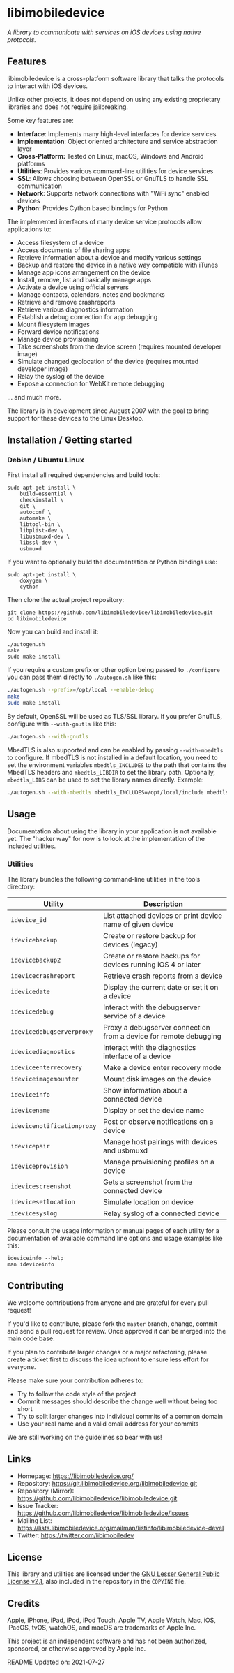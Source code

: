 # libimobiledevice

*A library to communicate with services on iOS devices using native protocols.*

## Features

libimobiledevice is a cross-platform software library that talks the protocols
to interact with iOS devices.

Unlike other projects, it does not depend on using any existing proprietary
libraries and does not require jailbreaking.

Some key features are:

- **Interface**: Implements many high-level interfaces for device services
- **Implementation**: Object oriented architecture and service abstraction layer
- **Cross-Platform:** Tested on Linux, macOS, Windows and Android platforms
- **Utilities**: Provides various command-line utilities for device services
- **SSL**: Allows choosing between OpenSSL or GnuTLS to handle SSL communication
- **Network**: Supports network connections with "WiFi sync" enabled devices
- **Python:** Provides Cython based bindings for Python

The implemented interfaces of many device service protocols allow applications
to:

* Access filesystem of a device
* Access documents of file sharing apps
* Retrieve information about a device and modify various settings
* Backup and restore the device in a native way compatible with iTunes
* Manage app icons arrangement on the device
* Install, remove, list and basically manage apps
* Activate a device using official servers
* Manage contacts, calendars, notes and bookmarks
* Retrieve and remove crashreports
* Retrieve various diagnostics information
* Establish a debug connection for app debugging
* Mount filesystem images
* Forward device notifications
* Manage device provisioning
* Take screenshots from the device screen (requires mounted developer image)
* Simulate changed geolocation of the device (requires mounted developer image)
* Relay the syslog of the device
* Expose a connection for WebKit remote debugging

... and much more.

The library is in development since August 2007 with the goal to bring support
for these devices to the Linux Desktop.

## Installation / Getting started

### Debian / Ubuntu Linux

First install all required dependencies and build tools:
```shell
sudo apt-get install \
	build-essential \
	checkinstall \
	git \
	autoconf \
	automake \
	libtool-bin \
	libplist-dev \
	libusbmuxd-dev \
	libssl-dev \
	usbmuxd
```

If you want to optionally build the documentation or Python bindings use:
```shell
sudo apt-get install \
	doxygen \
	cython
```

Then clone the actual project repository:
```shell
git clone https://github.com/libimobiledevice/libimobiledevice.git
cd libimobiledevice
```

Now you can build and install it:
```shell
./autogen.sh
make
sudo make install
```

If you require a custom prefix or other option being passed to `./configure`
you can pass them directly to `./autogen.sh` like this:
```bash
./autogen.sh --prefix=/opt/local --enable-debug
make
sudo make install
```

By default, OpenSSL will be used as TLS/SSL library. If you prefer GnuTLS,
configure with `--with-gnutls` like this:
```bash
./autogen.sh --with-gnutls
```

MbedTLS is also supported and can be enabled by passing `--with-mbedtls` to
configure. If mbedTLS is not installed in a default location, you need to set
the environment variables `mbedtls_INCLUDES` to the path that contains the
MbedTLS headers and `mbedtls_LIBDIR` to set the library path. Optionally,
`mbedtls_LIBS` can be used to set the library names directly. Example:
```bash
./autogen.sh --with-mbedtls mbedtls_INCLUDES=/opt/local/include mbedtls_LIBDIR=/opt/local/lib
```

## Usage

Documentation about using the library in your application is not available yet.
The "hacker way" for now is to look at the implementation of the included
utilities.

### Utilities

The library bundles the following command-line utilities in the tools directory:

| Utility                    | Description                                                        |
| -------------------------- | ------------------------------------------------------------------ |
| `idevice_id`               | List attached devices or print device name of given device         |
| `idevicebackup`            | Create or restore backup for devices (legacy)                      |
| `idevicebackup2`           | Create or restore backups for devices running iOS 4 or later       |
| `idevicecrashreport`       | Retrieve crash reports from a device                               |
| `idevicedate`              | Display the current date or set it on a device                     |
| `idevicedebug`             | Interact with the debugserver service of a device                  |
| `idevicedebugserverproxy`  | Proxy a debugserver connection from a device for remote debugging  |
| `idevicediagnostics`       | Interact with the diagnostics interface of a device                |
| `ideviceenterrecovery`     | Make a device enter recovery mode                                  |
| `ideviceimagemounter`      | Mount disk images on the device                                    |
| `ideviceinfo`              | Show information about a connected device                          |
| `idevicename`              | Display or set the device name                                     |
| `idevicenotificationproxy` | Post or observe notifications on a device                          |
| `idevicepair`              | Manage host pairings with devices and usbmuxd                      |
| `ideviceprovision`         | Manage provisioning profiles on a device                           |
| `idevicescreenshot`        | Gets a screenshot from the connected device                        |
| `idevicesetlocation`       | Simulate location on device                                        |
| `idevicesyslog`            | Relay syslog of a connected device                                 |

Please consult the usage information or manual pages of each utility for a
documentation of available command line options and usage examples like this:
```shell
ideviceinfo --help
man ideviceinfo
```

## Contributing

We welcome contributions from anyone and are grateful for every pull request!

If you'd like to contribute, please fork the `master` branch, change, commit and
send a pull request for review. Once approved it can be merged into the main
code base.

If you plan to contribute larger changes or a major refactoring, please create a
ticket first to discuss the idea upfront to ensure less effort for everyone.

Please make sure your contribution adheres to:
* Try to follow the code style of the project
* Commit messages should describe the change well without being too short
* Try to split larger changes into individual commits of a common domain
* Use your real name and a valid email address for your commits

We are still working on the guidelines so bear with us!

## Links

* Homepage: https://libimobiledevice.org/
* Repository: https://git.libimobiledevice.org/libimobiledevice.git
* Repository (Mirror): https://github.com/libimobiledevice/libimobiledevice.git
* Issue Tracker: https://github.com/libimobiledevice/libimobiledevice/issues
* Mailing List: https://lists.libimobiledevice.org/mailman/listinfo/libimobiledevice-devel
* Twitter: https://twitter.com/libimobiledev

## License

This library and utilities are licensed under the [GNU Lesser General Public License v2.1](https://www.gnu.org/licenses/lgpl-2.1.en.html),
also included in the repository in the `COPYING` file.

## Credits

Apple, iPhone, iPad, iPod, iPod Touch, Apple TV, Apple Watch, Mac, iOS,
iPadOS, tvOS, watchOS, and macOS are trademarks of Apple Inc.

This project is an independent software and has not been authorized, sponsored,
or otherwise approved by Apple Inc.

README Updated on: 2021-07-27
